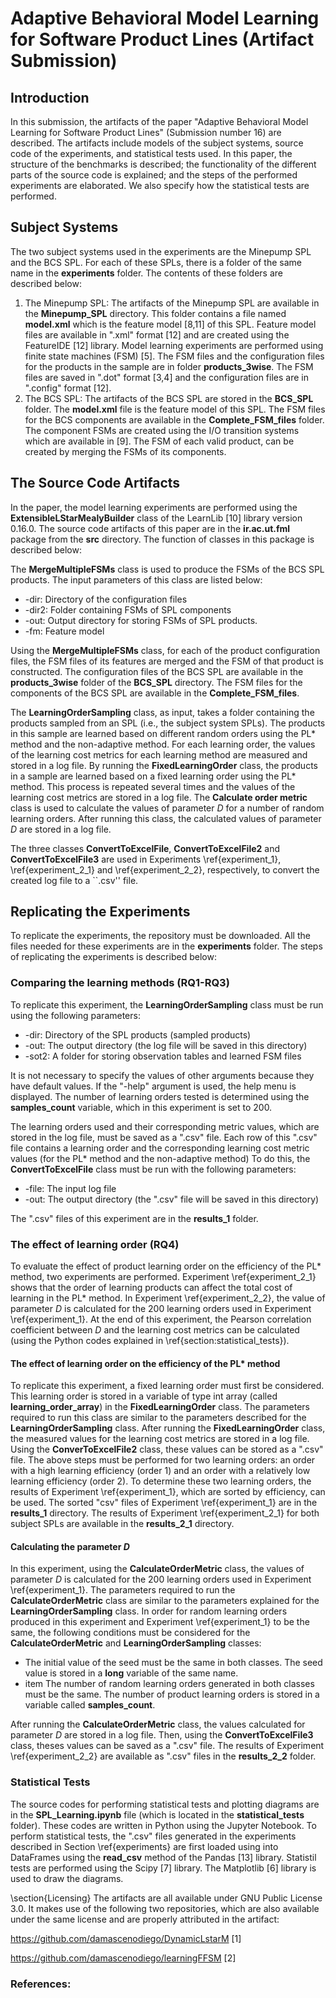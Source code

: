 # Adaptive Behavioral Model Learning for Software Product Lines (Artifact Submission)

## Introduction
In this submission, the artifacts of the paper "Adaptive Behavioral Model Learning for Software Product Lines" (Submission number 16) are described. The artifacts include models of the subject systems, source code of the experiments, and statistical tests used. In this paper, the structure of the benchmarks is described; the functionality of the different parts of the source code is explained; and the steps of the performed experiments are elaborated. We also specify how the statistical tests are performed.

## Subject Systems
The two subject systems used in the experiments are the Minepump SPL and the BCS SPL. For each of these SPLs, there is a folder of the same name in the **experiments** folder. The contents of these folders are described below:

1. The Minepump SPL:
The artifacts of the Minepump SPL are available in the **Minepump_SPL** directory. This folder contains a file named **model.xml** which is the feature model [8,11] of this SPL. Feature model files are available in ".xml" format [12] and are created using the FeatureIDE [12] library.
Model learning experiments are performed using finite state machines (FSM) [5].
The FSM files and the configuration files for the products in the sample are in folder **products_3wise**.
The FSM files are saved in ".dot" format [3,4] and the configuration files are in ".config" format [12].
2. The BCS SPL:
The artifacts of the BCS SPL are stored in the **BCS_SPL** folder. The **model.xml** file is the feature model of this SPL. The FSM files for the BCS components are available in the **Complete_FSM_files** folder. The component FSMs are created using the I/O transition systems which are available in [9]. The FSM of each valid product, can be created by merging the FSMs of its components.

## The Source Code Artifacts

In the paper, the model learning experiments are performed using the **ExtensibleLStarMealyBuilder** class of the LearnLib [10] library version 0.16.0.
The source code artifacts of this paper are in the **ir.ac.ut.fml** package from the **src** directory. The function of classes in this package is described below:

The **MergeMultipleFSMs** class is used to produce the FSMs of the BCS SPL products. The input parameters of this class are listed below:

* -dir: Directory of the configuration files
* -dir2: Folder containing FSMs of SPL components
* -out: Output directory for storing FSMs of SPL products.
* -fm: Feature model

Using the **MergeMultipleFSMs** class, for each of the product configuration files, the FSM files of its features are merged and the FSM of that product is constructed.
The configuration files of the BCS SPL are available in the **products_3wise** folder of the **BCS_SPL** directory.
The FSM files for the components of the BCS SPL are available in the **Complete_FSM_files**.

The **LearningOrderSampling** class, as input, takes a folder containing the products sampled from an SPL (i.e., the subject system SPLs). The products in this sample are learned based on different random orders using the PL* method and the non-adaptive method. For each learning order, the values of the learning cost metrics for each learning method are measured and stored in a log file.
By running the **FixedLearningOrder** class, the products in a sample are learned based on a fixed learning order using the PL* method. This process is repeated several times and the values of the learning cost metrics are stored in a log file.
The **Calculate order metric** class is used to calculate the values of parameter *D* for a number of random learning orders. After running this class, the calculated values of parameter *D* are stored in a log file.

The three classes **ConvertToExcelFile**, **ConvertToExcelFile2** and **ConvertToExcelFile3** are used in Experiments \ref{experiment_1}, \ref{experiment_2_1} and \ref{experiment_2_2}, respectively, to convert the created log file to a ``.csv'' file.


## Replicating the Experiments
To replicate the experiments, the repository must be downloaded. All the files needed for these experiments are in the **experiments** folder. The steps of replicating the experiments is described below:

### Comparing the learning methods (RQ1-RQ3)
To replicate this experiment, the **LearningOrderSampling** class must be run using the following parameters:

* -dir: Directory of the SPL products (sampled products)
* -out: The output directory (the log file will be saved in this directory)
* -sot2: A folder for storing observation tables and learned FSM files

It is not necessary to specify the values of other arguments because they have default values.
If the "-help" argument is used, the help menu is displayed.
The number of learning orders tested is determined using the **samples_count** variable, which in this experiment is set to 200. 

The learning orders used and their corresponding metric values, which are stored in the log file, must be saved as a ".csv" file.
Each row of this ".csv" file contains a learning order and the corresponding learning cost metric values (for the PL* method and the non-adaptive method)
To do this, the **ConvertToExcelFile** class must be run with the following parameters:

* -file: The input log file
* -out: The output directory (the ".csv" file will be saved in this directory)

The ".csv" files of this experiment are in the **results_1** folder.

### The effect of learning order (RQ4)

To evaluate the effect of product learning order on the efficiency of the PL* method, two experiments are performed.
Experiment \ref{experiment_2_1} shows that the order of learning products can affect the total cost of learning in the PL* method. In Experiment \ref{experiment_2_2}, the value of parameter $D$ is calculated for the 200 learning orders used in Experiment \ref{experiment_1}. At the end of this experiment, the Pearson correlation coefficient between $D$ and the learning cost metrics can be calculated (using the Python codes explained in \ref{section:statistical_tests}).

#### The effect of learning order on the efficiency of the PL* method
To replicate this experiment, a fixed learning order must first be considered. This learning order is stored in a variable of type int array (called **learning_order_array**) in the **FixedLearningOrder** class. The parameters required to run this class are similar to the parameters described for the **LearningOrderSampling** class. After running the **FixedLearningOrder** class, the measured values for the learning cost metrics are stored in a log file. Using the **ConverToExcelFile2** class, these values can be stored as a ".csv" file.
The above steps must be performed for two learning orders: an order with a high learning efficiency (order 1) and an order with a relatively low learning efficiency (order 2). To determine these two learning orders, the results of Experiment \ref{experiment_1}, which are sorted by efficiency, can be used. The sorted "csv" files of Experiment \ref{experiment_1} are in the **results_1** directory.
The results of Experiment \ref{experiment_2_1} for both subject SPLs are available in the **results_2_1** directory.

#### Calculating the parameter *D*
In this experiment, using the **CalculateOrderMetric** class, the values of parameter *D* is calculated for the 200 learning orders used in Experiment \ref{experiment_1}.
The parameters required to run the **CalculateOrderMetric** class are similar to the parameters explained for the **LearningOrderSampling** class.
In order for random learning orders produced in this experiment and Experiment \ref{experiment_1} to be the same, the following conditions must be considered for the **CalculateOrderMetric** and **LearningOrderSampling** classes:

* The initial value of the seed must be the same in both classes. The seed value is stored in a **long** variable of the same name.
* item The number of random learning orders generated in both classes must be the same. The number of product learning orders is stored in a variable called **samples_count**.

After running the **CalculateOrderMetric** class, the values calculated for parameter *D* are stored in a log file. Then, using the **ConvertToExcelFile3** class, theses values can be saved as a ".csv" file.
The results of Experiment \ref{experiment_2_2} are available as ".csv" files in the **results_2_2** folder.

### Statistical Tests

The source codes for performing statistical tests and plotting diagrams are in the **SPL_Learning.ipynb** file (which is located in the **statistical_tests** folder). These codes are written in Python using the Jupyter Notebook.
To perform statistical tests, the ".csv" files generated in the experiments described in Section \ref{experiments} are first loaded using into DataFrames using the **read_csv** method of the Pandas [13] library.
Statistil tests are performed using the Scipy [7] library.
The Matplotlib [6] library is used to draw the diagrams.


\section{Licensing} 
The artifacts are all available under GNU Public License 3.0. 
It makes use of the following two repositories, which are also available under the same license and
are properly attributed in the artifact: 

https://github.com/damascenodiego/DynamicLstarM [1]

https://github.com/damascenodiego/learningFFSM
[2]

### References:
